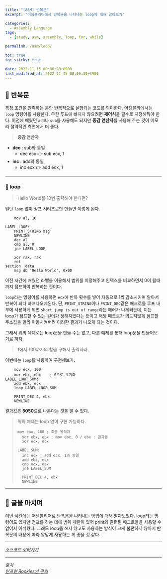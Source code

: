 ```yaml
---
title: "[ASM] 반복문"
excerpt: "어셈블리어에서 반복문을 나타내는 loop에 대해 알아보기"

categories:
  - Assembly Language
tags:
  - [study, asm, assembly, loop, for, while]

permalink: /asm/loop/

toc: true
toc_sticky: true

date: 2022-11-15 00:06:28+0900
last_modified_at: 2022-11-15 00:06:30+0900
---
```


## 👻 반복문
특정 조건을 만족하는 동안 반복적으로 실행되는 코드를 의미한다. 어셈블리에서는 ``` loop ``` 명령어를 사용한다. 무한 루프에 빠지지 않으려면 **제어식**을 필수로 지정해줘야 한다. 이전에 배웠던 ``` add ```나 ``` sub ```를 사용해도 되지만 **증감 연산자**를 사용해 주는 것이 메모리 절약적인 측면에서 더 좋다.

> **증감 연산자**   
- **dec** : sub와 동일
  - dec ecx 👉 sub ecx, 1
- **inc** : add와 동일
  - inc ecx 👉 add ecx, 1

***

### 🌱 loop
> Hello World를 10번 출력해야 한다면?

일단 ``` loop ``` 없이 점프 시리즈로만 만들면 이렇게 된다.

```
    mov al, 10
    
LABEL_LOOP:
    PRINT_STRING msg
    NEWLINE
    dec al
    cmp al, 0
    jne LABEL_LOOP

    xor rax, rax
    ret
section .data
    msg db 'Hello World', 0x00
```

이전 시간에 배웠던 라벨을 이용해서 범위를 지정해주고 인덱스를 비교하면서 0이 될때까지 점프하여 반복하는 것이다.

``` loop ```라는 명령어를 사용하면 ``` ecx ```에 반복 횟수를 넣어 자동으로 1씩 감소시키며 알아서 반복이 되다 빠져나오게된다. 단, ``` PRINT_STRING ```이나 ``` PRINT_DEC ```같은 매크로를 루프 내부에 사용하게 되면 ``` short jump is out of range ```라는 에러가 나게되는데, 이는 loop가 점프할 수 있는 길이가 정해져있다는 뜻이고 해당 매크로가 의도치않게 점프할 주소값을 멀리 이동시켜버려 이러한 결과가 나오게 되는 것이다.

그래서 위의 예제로는 loop문을 만들 수는 없고, 다른 예제를 통해 loop문을 만들어보기로 하자.

> 1에서 100까지의 합을 구해서 출력하라.

이번에는 ``` loop ```를 사용하여 구현해보자.

```
    mov ecx, 100
    xor ebx, ebx    ; 0으로 초기화
LABEL_LOOP_SUM:
    add ebx, ecx
    loop LABEL_LOOP_SUM
    
    PRINT_DEC 4, ebx
    NEWLINE
```

결과값은 **5050**으로 나온다는 것을 알 수 있다.

> 위의 예제는 loop 없이 구현 가능하다.   
> ```
> mov eax, 100 ; 최종 목적지
>   xor ebx, ebx ; mov ebx, 0 / ebx : 결과물
>   xor ecx, ecx
>   
> LABEL_SUM:
>   inc ecx ; add ecx, 1과 동일
>   add ebx, ecx
>   cmp ecx, eax
>   jne LABEL_SUM
>     
>   PRINT_DEC 4, ebx
>   NEWLINE
> ```

***

## 👻 글을 마치며
이번 시간에는 어셈블리어로 반복문을 나타내는 방법에 대해 알아보았다. loop라는 명령어도 있지만 점프를 하는 데에 범위 제한이 있어 print와 관련된 매크로들을 사용할 수 없어서 아쉬웠다. 그래도 loop를 쓰지 않고도 사용하는 방식이 크게 불편하지 않아서 반복문의 내용에 따라 알맞게 사용하는 게 좋을 것 같다.

***

_[소스코드 보러가기](https://github.com/choi-dan-di/study_assembly/blob/main/loop.asm)_

***

_출처_   
_[인프런 Rookies님 강의](https://inf.run/bje8)_   